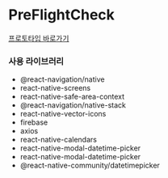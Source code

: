 # PreFlightCheck



[프로토타입 바로가기](https://www.figma.com/proto/FHKA7XKusg2gJTw7tNCYab/CodingHoliday_PreFlightCheck?type=design&node-id=36-307&scaling=scale-down&page-id=0%3A1&starting-point-node-id=36%3A307)

### 사용 라이브러리
- @react-navigation/native
- react-native-screens
- react-native-safe-area-context
- @react-navigation/native-stack
- react-native-vector-icons
- firebase
- axios
- react-native-calendars
- react-native-modal-datetime-picker
- react-native-modal-datetime-picker 
- @react-native-community/datetimepicker

